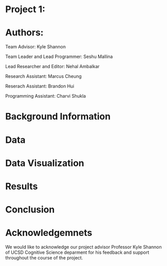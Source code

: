 # Project 1: 

# Authors:

Team Advisor: Kyle Shannon

Team Leader and Lead Programmer: Seshu Mallina 

Lead Researcher and Editor: Nehal Ambalkar

Research Assistant: Marcus Cheung

Reserach Assistant: Brandon Hui

Programming Assistant: Charvi Shukla 

# Background Information 

# Data 

# Data Visualization

# Results 

# Conclusion 

# Acknowledgemnets
We would like to acknowledge our project advisor Professor Kyle Shannon of UCSD Cognitive Science deparment for his feedback and support throughout the course of the project. 
